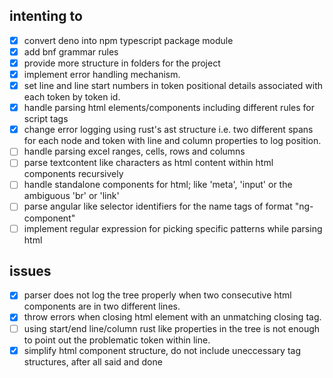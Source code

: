 ## intenting to

- [x] convert deno into npm typescript package module
- [x] add bnf grammar rules
- [x] provide more structure in folders for the project
- [x] implement error handling mechanism.
- [x] set line and line start numbers in token positional details associated with each token by token id.
- [x] handle parsing html elements/components including different rules for script tags
- [x] change error logging using rust's ast structure i.e. two different spans for each node and token with line and column properties to log position.
- [ ] handle parsing excel ranges, cells, rows and columns
- [ ] parse textcontent like characters as html content within html components recursively
- [ ] handle standalone components for html; like 'meta', 'input' or the ambiguous 'br' or 'link'
- [ ] parse angular like selector identifiers for the name tags of format "ng-component"
- [ ] implement regular expression for picking specific patterns while parsing html

## issues

- [x] parser does not log the tree properly when two consecutive html components are in two different lines.
- [x] throw errors when closing html element with an unmatching closing tag.
- [ ] using start/end line/column rust like properties in the tree is not enough to point out the problematic token within line.
- [x] simplify html component structure, do not include uneccessary tag structures, after all said and done